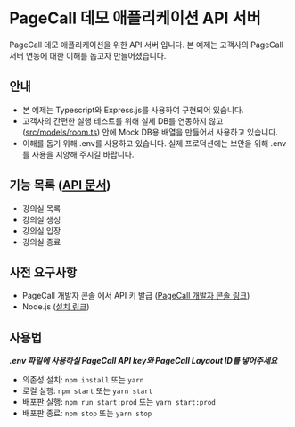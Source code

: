 # PageCall 데모 애플리케이션 API 서버

PageCall 데모 애플리케이션을 위한 API 서버 입니다. 본 예제는 고객사의 PageCall 서버 연동에 대한 이해를 돕고자 만들어졌습니다.

## 안내

- 본 예제는 Typescript와 Express.js를 사용하여 구현되어 있습니다.
- 고객사의 간편한 실행 테스트를 위해 실제 DB를 연동하지 않고 ([src/models/room.ts](./src/models/room.ts)) 안에 Mock DB용 배열을 만들어서 사용하고 있습니다.
- 이해를 돕기 위해 .env를 사용하고 있습니다. 실제 프로덕션에는 보안을 위해 .env를 사용을 지양해 주시길 바랍니다.

## 기능 목록 ([API 문서](API.md))

- 강의실 목록
- 강의실 생성
- 강의실 입장
- 강의실 종료

## 사전 요구사항

- PageCall 개발자 콘솔 에서 API 키 발급 ([PageCall 개발자 콘솔 링크](https://console.pagecall.net/))
- Node.js ([설치 링크](https://nodejs.org/ko/download/))
  
## 사용법
***.env 파일에 사용하실 PageCall API key와 PageCall Layaout ID를 넣어주세요***
- 의존성 설치: ```npm install``` 또는 ```yarn```
- 로컬 실행: ```npm start``` 또는 ```yarn start```
- 배포판 실행: ```npm run start:prod``` 또는 ```yarn start:prod```
- 배포판 종료: ```npm stop``` 또는 ```yarn stop```
